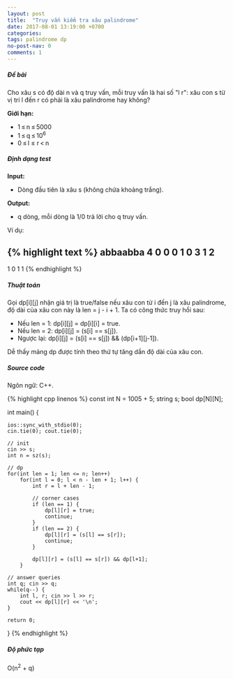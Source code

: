 ```yaml
---
layout: post
title:  "Truy vấn kiểm tra xâu palindrome"
date: 2017-08-01 13:19:00 +0700
categories:
tags: palindrome dp
no-post-nav: 0
comments: 1
---
```


##### **Đề bài**
Cho xâu s có độ dài n và q truy vấn, mỗi truy vấn là hai số "l r": xâu con s từ vị trí l đến r có phải là xâu palindrome hay không?

**Giới hạn:**

* 1 ≤ n ≤ 5000
* 1 ≤ q ≤ 10<sup>6</sup>
* 0 ≤ l ≤ r < n

##### **Định dạng test**
**Input:**

* Dòng đầu tiên là xâu s (không chứa khoảng trắng).

**Output:**
* q dòng, mỗi dòng là 1/0 trả lời cho q truy vấn.

Ví dụ:

{% highlight text %}
abbaabba
4
0 0
0 1
0 3
1 2
---
1
0
1
1
{% endhighlight %}

##### **Thuật toán**

Gọi dp[i][j] nhận giá trị là true/false nếu xâu con từ i đến j là xâu palindrome, độ dài của xâu con này là len = j - i + 1. Ta có công thức truy hồi sau:
* Nếu len = 1: dp[i][j] = dp[i][i] = true.
* Nếu len = 2: dp[i][j] = (s[i] == s[j]).
* Ngược lại: dp[i][j] = (s[i] == s[j]) && (dp[i+1][j-1]).

Dễ thấy mảng dp được tính theo thứ tự tăng dần độ dài của xâu con.

##### **Source code**

Ngôn ngữ: C++.

{% highlight cpp linenos %}
const int N = 1005 + 5;
string s;
bool dp[N][N];

int main() {

    ios::sync_with_stdio(0);
    cin.tie(0); cout.tie(0);

    // init
    cin >> s;
    int n = sz(s);

    // dp
    for(int len = 1; len <= n; len++)
        for(int l = 0; l < n - len + 1; l++) {
            int r = l + len - 1;

            // corner cases
            if (len == 1) {
                dp[l][r] = true;
                continue;
            }
            if (len == 2) {
                dp[l][r] = (s[l] == s[r]);
                continue;
            }

            dp[l][r] = (s[l] == s[r]) && dp[l+1];
        }

    // answer queries
    int q; cin >> q;
    while(q--) {
        int l, r; cin >> l >> r;
        cout << dp[l][r] << '\n';
    }

    return 0;
}
{% endhighlight %}

##### **Độ phức tạp**
O(n<sup>2</sup> + q)
